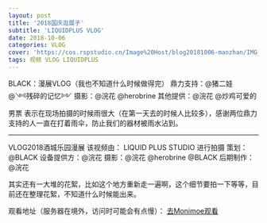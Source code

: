 ```yaml
---
layout: post
title: '2018国庆逛展子'
subtitle: 'LIQUIDPLUS VLOG'
date: 2018-10-06
categories: VLOG
cover: 'https://cos.rspstudio.cn/Image%20Host/blog20181006-manzhan/IMG_20181003_151919.jpg'
tags: 视频 VLOG LIQUIDPLUS
---
```


BLACK：漫展VLOG（我也不知道什么时候做得完）
鼎力支持：@猪二娃 @༺残碎的记忆༻
摄影：@浣花 @herobrine 
其他提供：@浣花 @炒鸡可爱的男票
表示在现场拍摄的时候雨很大（在第一天去的时候人比较多），感谢两位鼎力支持的人一直在打着雨伞，防止我们的器材被雨水沾到。

-------

VLOG2018酒城乐园漫展
该视频由：
LIQUID PLUS STUDIO 
进行拍摄
策划：@BLACK 
设备提供方：@浣花
摄影：@浣花 @herobrine @BLACK 
后期制作：@浣花


其实还有一大堆的花絮，比如这个地方重新走一遍啊，这个细节要拍一下等等，目前还在整理花絮，不知道什么时候能出来。


观看地址（服务器在境外，访问时可能会有点慢）：
[去Monimoe观看](https://monimoe.cn/blog/2018/10/06/vlog2018%E9%85%92%E5%9F%8E%E4%B9%90%E5%9B%AD%E6%BC%AB%E5%B1%95)
